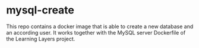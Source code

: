 # mysql-create

This repo contains a docker image that is able to create a new database and an according user. It works together with the MySQL server Dockerfile of the Learning Layers project.

